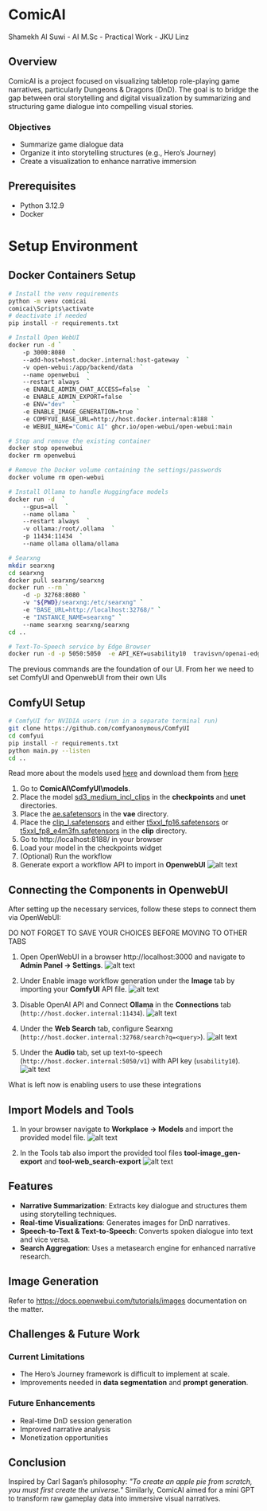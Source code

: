 # ComicAI
Shamekh Al Suwi - AI M.Sc - Practical Work - JKU Linz

## Overview
ComicAI is a project focused on visualizing tabletop role-playing game narratives, particularly Dungeons & Dragons (DnD). The goal is to bridge the gap between oral storytelling and digital visualization by summarizing and structuring game dialogue into compelling visual stories.

### Objectives
- Summarize game dialogue data
- Organize it into storytelling structures (e.g., Hero’s Journey)
- Create a visualization to enhance narrative immersion

## Prerequisites    
- Python 3.12.9  
- Docker  


# Setup Environment 

## Docker Containers Setup

```bash
# Install the venv requirements
python -m venv comicai 
comicai\Scripts\activate 
# deactivate if needed
pip install -r requirements.txt

# Install Open WebUI
docker run -d `
    -p 3000:8080  `
    --add-host=host.docker.internal:host-gateway  `
    -v open-webui:/app/backend/data  `
    --name openwebui  `
    --restart always  `
    -e ENABLE_ADMIN_CHAT_ACCESS=false  `
    -e ENABLE_ADMIN_EXPORT=false  `
    -e ENV="dev"  `
    -e ENABLE_IMAGE_GENERATION=true `
    -e COMFYUI_BASE_URL=http://host.docker.internal:8188 `
    -e WEBUI_NAME="Comic AI" ghcr.io/open-webui/open-webui:main

# Stop and remove the existing container
docker stop openwebui
docker rm openwebui

# Remove the Docker volume containing the settings/passwords
docker volume rm open-webui

# Install Ollama to handle Huggingface models 
docker run -d  `
    --gpus=all  `
    --name ollama `
    --restart always  `
    -v ollama:/root/.ollama  `
    -p 11434:11434  `
    --name ollama ollama/ollama

# Searxng
mkdir searxng
cd searxng
docker pull searxng/searxng
docker run --rm `
    -d -p 32768:8080 `
    -v "${PWD}/searxng:/etc/searxng" `
    -e "BASE_URL=http://localhost:32768/" `
    -e "INSTANCE_NAME=searxng" `
    --name searxng searxng/searxng
cd ..

# Text-To-Speech service by Edge Browser
docker run -d -p 5050:5050  -e API_KEY=usability10  travisvn/openai-edge-tts:latest
```

The previous commands are the foundation of our UI. From her we need to set ComfyUI and OpenwebUI from their own UIs

## ComfyUI Setup

```bash
# ComfyUI for NVIDIA users (run in a separate terminal run)
git clone https://github.com/comfyanonymous/ComfyUI
cd comfyui
pip install -r requirements.txt
python main.py --listen
cd .. 
```
Read more about the models used [here](https://stability.ai/learning-hub/setting-up-and-using-sd3-medium-locally) and download them from [here](https://huggingface.co/ckpt/stable-diffusion-3-medium/tree/main)

1. Go to **ComicAI\ComfyUI\models**. 
2. Place the model [sd3_medium_incl_clips](https://huggingface.co/ckpt/stable-diffusion-3-medium/resolve/main/sd3_medium_incl_clips.safetensors?download=true) in the **checkpoints** and **unet** directories.
3. Place the [ae.safetensors](https://huggingface.co/black-forest-labs/FLUX.1-schnell/resolve/main/ae.safetensors?download=true) in the **vae** directory.
4. Place the [clip_l.safetensors](https://huggingface.co/comfyanonymous/flux_text_encoders/resolve/main/clip_l.safetensors?download=true) and either [t5xxl_fp16.safetensors](https://huggingface.co/comfyanonymous/flux_text_encoders/resolve/main/t5xxl_fp16.safetensors?download=true) or [t5xxl_fp8_e4m3fn.safetensors](https://huggingface.co/comfyanonymous/flux_text_encoders/resolve/main/t5xxl_fp8_e4m3fn.safetensors?download=true) in the **clip** directory.
5. Go to http://localhost:8188/ in your browser 
6. Load your model in the checkpoints widget 
7. (Optional) Run the workflow 
8. Generate export a workflow API to import in **OpenwebUI** 
![alt text](./public/ComfyWorkflow.gif)

## Connecting the Components in OpenwebUI 
After setting up the necessary services, follow these steps to connect them via OpenWebUI:

DO NOT FORGET TO SAVE YOUR CHOICES BEFORE MOVING TO OTHER TABS

1. Open OpenWebUI in a browser http://localhost:3000 and navigate to **Admin Panel → Settings**. ![alt text](./public/adminpanel.gif)

2. Under Enable image workflow generation under the **Image** tab by importing your **ComfyUI** API file. ![alt text](./public/imggen.gif)

3. Disable OpenAI API and Connect **Ollama** in the **Connections** tab (`http://host.docker.internal:11434`). ![alt text](./public/ollama.gif)

4. Under the **Web Search** tab, configure Searxng (`http://host.docker.internal:32768/search?q=<query>`). ![alt text](./public/metasearch.png)

5. Under the **Audio** tab, set up text-to-speech (`http://host.docker.internal:5050/v1`) with API key (`usability10`). ![alt text](./public/tts.png)

What is left now is enabling users to use these integrations

## Import Models and Tools

1. In your browser navigate to **Workplace → Models** and import the provided model file. ![alt text](./public/models.gif)

2. In the Tools tab also import the provided tool files **tool-image_gen-export** and **tool-web_search-export** ![alt text](./public/tools.png)

## Features
- **Narrative Summarization**: Extracts key dialogue and structures them using storytelling techniques.
- **Real-time Visualizations**: Generates images for DnD narratives.
- **Speech-to-Text & Text-to-Speech**: Converts spoken dialogue into text and vice versa.
- **Search Aggregation**: Uses a metasearch engine for enhanced narrative research.

## Image Generation 
Refer to https://docs.openwebui.com/tutorials/images documentation on the matter.


## Challenges & Future Work
### Current Limitations
- The Hero’s Journey framework is difficult to implement at scale.
- Improvements needed in **data segmentation** and **prompt generation**.

### Future Enhancements
- Real-time DnD session generation
- Improved narrative analysis
- Monetization opportunities

## Conclusion
Inspired by Carl Sagan’s philosophy: *"To create an apple pie from scratch, you must first create the universe."* Similarly, ComicAI aimed for a mini GPT to transform raw gameplay data into immersive visual narratives.
 